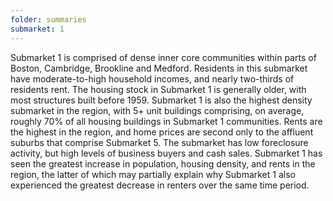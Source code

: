 ```yaml
---
folder: summaries
submarket: 1
---
```

Submarket 1 is comprised of dense inner core communities within parts of Boston, Cambridge, Brookline and Medford. Residents in this submarket have moderate-to-high household incomes, and nearly two-thirds of residents rent. The housing stock in Submarket 1 is generally older, with most structures built before 1959. Submarket 1 is also the highest density submarket in the region, with 5+ unit buildings comprising, on average, roughly 70% of all housing buildings in Submarket 1 communities. Rents are the highest in the region, and home prices are second only to the affluent suburbs that comprise Submarket 5. The submarket has low foreclosure activity, but high levels of business buyers and cash sales. Submarket 1 has seen the greatest increase in population, housing density, and rents in the region, the latter of which may partially explain why Submarket 1 also experienced the greatest decrease in renters over the same time period.